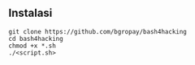 ## Instalasi

```
git clone https://github.com/bgropay/bash4hacking
cd bash4hacking
chmod +x *.sh
./<script.sh>
```
